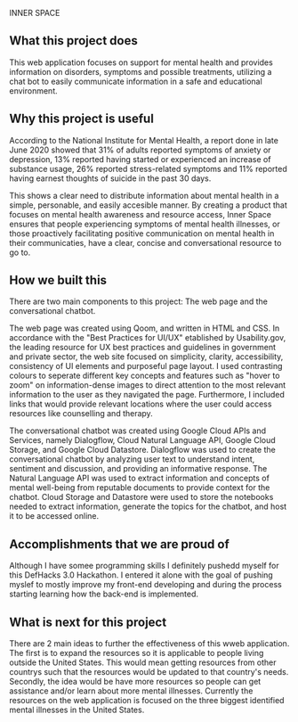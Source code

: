 INNER SPACE
## What this project does
This web application focuses on  support for mental health and provides information on disorders, symptoms and possible treatments, utilizing a chat bot to easily communicate information in a safe and  educational environment.
## Why this project is useful
According to the National Institute for Mental Health, a report done in late June 2020 showed that 31% of adults reported symptoms of anxiety or depression, 13% reported having started or experienced an increase of substance usage, 26% reported stress-related symptoms and 11% reported having earnest thoughts of suicide in the past 30 days.

This shows a clear need to distribute information about mental health in a simple, personable, and easily accesible manner. By creating a product that focuses on mental health awareness and resource access, Inner Space ensures that people experiencing symptoms of mental health illnesses, or those proactively facilitating positive communication on mental health in their communicaties, have a clear, concise and conversational resource to go to. 

## How we built this 
There are two main components to this project: The web page and the conversational chatbot. 

The web page was created using Qoom, and written in HTML and CSS. In accordance with the "Best Practices for UI/UX" etablished by Usability.gov, the leading resource for UX best practices and guidelines in government and private sector, the web site focused on simplicity, clarity, accessibility, consistency of UI elements and purposeful page layout. I used contrasting colours to seperate different key concepts and features such as "hover to zoom" on information-dense images to direct attention to the most relevant information to the user as they navigated the page. Furthermore, I included links that would provide relevant locations where the user could access resources like counselling and therapy.

The conversational chatbot was created using Google Cloud APIs and Services, namely Dialogflow, Cloud Natural Language API, Google Cloud Storage, and Google Cloud Datastore. 
Dialogflow was used to create the conversational chatbot by analyzing user text to understand intent, sentiment and discussion, and providing an informative response. 
The Natural Language API was used to extract information and concepts of mental well-being from reputable documents to provide context for the chatbot. 
Cloud Storage and Datastore were used to store the notebooks needed to extract information, generate the topics for the chatbot, and host it to be accessed online.

## Accomplishments that we are proud of 
Although I have somee programming skills I definitely pushedd myself for this DefHacks 3.0 Hackathon. I entered it alone with the goal of pushing myslef to mostly improve my front-end developing and during the process starting learning how the back-end is implemented.

## What is next for this project
There are 2 main ideas to further the effectiveness of this wweb application. The first is to expand the resources so it is applicable to people living outside the United States. This would mean getting resources from other countrys such that the resources would be updated to that country's needs.
Secondly, the idea would be have more resources so people can get assistance and/or learn about more mental illnesses. Currently the resources on the web application is focused on the three biggest identified mental illnesses in the United States.
